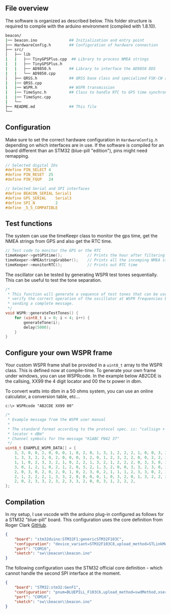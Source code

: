 
## File overview
The software is organized as described below. This folder structure is required to compile with the arduino environment (compiled with 1.8.10).

```bash
beacon/
|── beacon.ino              ## Initialization and entry point
├── HardwareConfig.h        ## Configuration of hardware connection
├── src/                                    
│   ├── lib               
|   |   ├── TinyGPSPlus.cpp  ## Library to process NMEA strings
|   |   ├── TinyGPSPlus.h
|   |   ├── AD9850.h        ## Library to interface the AD9850 DDS
|   |   └── AD9850.cpp
│   ├── QRSS.h              ## QRSS base class and specialized FSK-CW and CW subclasses
|   |── QRSS.cpp
|   |── WSPR.h              ## WSPR transmission
|   |── TimeSync.h          ## Class to handle RTC to GPS time synchronization and alarms
|   |── TimeSync.cpp
|   └── 
├── README.md               ## This file
└── 
```

## Configuration
Make sure to set the correct hardware configuration in `HardwareConfig.h` depending on which interfaces are in use. If the software is compiled for an board different than an STM32 (blue-pill "edition"), pins might need remapping.

```C
// Selected digital IOs
#define PIN_SELECT 4
#define PIN_RESET  25
#define PIN_FQUP   24

// Selected Serial and SPI interfaces
#define BEACON_SERIAL Serial1
#define GPS_SERIAL    Serial3
#define SPI_N         2
#define _5_5_COMPATIBLE
```

## Test functions

The system can use the timeKeepr class to monitor the gps time, get the NMEA strings from GPS and also get the RTC time.
```C
// Test code to monitor the GPS or the RTC
timeKeeper->getGPStime();           // Prints the hour after filtering NMEA strings
timeKeeper->NMEAstringGrabber();    // Prints all the incomping NMEA strings
timeKeeper->monitorRTC();           // Prints out RTC time
```

The oscillator can be tested by generating WSPR test tones sequentially. This can be useful to test the tone separation.
```C
/*
 * This function will generate a sequence of test tones that can be used to
 * verify the correct operation of the oscillator at WSPR frequencies before
 * sending a complete message.
 */
void WSPR::generateTestTones() {
    for (uint8_t i = 0; i < 4; i++) {
        generateTone(i);
        delay(5000);
    }
}
```

## Configure your own WSPR frame
Your custom WSPR frame shall be provided in a `uint8_t` array to the WSPR class. This is defined now at compile-time. To generate your own frame under windows, you can use WSPRcode. In the example below AB2CDE is the callsing, XX99 the 4 digit locator and 00 the tx power in dbm.

To convert watts into dbm in a 50 ohms system, you can use an online calculator, a conversion table, etc...

 ```
 c:\> WSPRcode "AB2CDE XX99 00"
 ```


```C
/*
 * Example message from the WSPR user manual
 *
 * The standard format according to the protocol spec. is: "callsign + 4-digit
 * locator + dBm"
 * Channel symbols for the message "K1ABC FN42 37"
 */
uint8_t EXAMPLE_WSPR_DATA[] = {
    3, 3, 0, 0, 2, 0, 0, 0, 1, 0, 2, 0, 1, 3, 1, 2, 2, 2, 1, 0, 0, 3, 2, 3,
    1, 3, 3, 2, 2, 0, 2, 0, 0, 0, 3, 2, 0, 1, 2, 3, 2, 2, 0, 0, 2, 2, 3, 2,
    1, 1, 0, 2, 3, 3, 2, 1, 0, 2, 2, 1, 3, 2, 1, 2, 2, 2, 0, 3, 3, 0, 3, 0,
    3, 0, 1, 2, 1, 0, 2, 1, 2, 0, 3, 2, 1, 3, 2, 0, 0, 3, 3, 2, 3, 0, 3, 2,
    2, 0, 3, 0, 2, 0, 2, 0, 1, 0, 2, 3, 0, 2, 1, 1, 1, 2, 3, 3, 0, 2, 3, 1,
    2, 1, 2, 2, 2, 1, 3, 3, 2, 0, 0, 0, 0, 1, 0, 3, 2, 0, 1, 3, 2, 2, 2, 2,
    2, 0, 2, 3, 3, 2, 3, 2, 3, 3, 2, 0, 0, 3, 1, 2, 2, 2,
};
```


## Compilation

In my setup, I use vscode with the arduino plug-in configured as follows for a STM32 "blue-pill" board. This configuration uses the core definition from Roger Clark [GitHub](https://github.com/rogerclarkmelbourne/Arduino_STM32).
```json
{
    "board": "stm32duino:STM32F1:genericSTM32F103C",
    "configuration": "device_variant=STM32F103C8,upload_method=STLinkMethod,cpu_speed=speed_72mhz,opt=osstd",
    "port": "COM16",
    "sketch": "sw\\beacon\\beacon.ino"
}
```

The following configuration uses the STM32 official core definition - which cannot handle the second SPI interface at the moment.
```json
{
    "board": "STM32:stm32:GenF1",
    "configuration": "pnum=BLUEPILL_F103C6,upload_method=swdMethod,xserial=generic,usb=none,xusb=FS,opt=osstd,rtlib=nano",
    "port": "COM16",
    "sketch": "sw\\beacon\\beacon.ino"
}
```